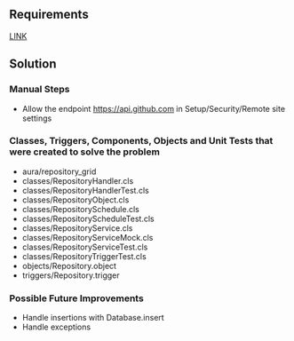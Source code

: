 ## Requirements

[LINK](Exercise.md)

## Solution

### Manual Steps

* Allow the endpoint https://api.github.com in Setup/Security/Remote site settings

### Classes, Triggers, Components, Objects and Unit Tests that were created to solve the problem

* aura/repository_grid
* classes/RepositoryHandler.cls
* classes/RepositoryHandlerTest.cls
* classes/RepositoryObject.cls
* classes/RepositorySchedule.cls
* classes/RepositoryScheduleTest.cls
* classes/RepositoryService.cls
* classes/RepositoryServiceMock.cls
* classes/RepositoryServiceTest.cls
* classes/RepositoryTriggerTest.cls
* objects/Repository.object
* triggers/Repository.trigger

### Possible Future Improvements

* Handle insertions with Database.insert
* Handle exceptions
